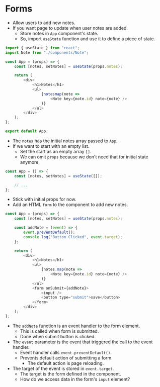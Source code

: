 # Forms
- Allow users to add new notes.
- If you want page to update when user notes are added.
    - Store notes in `App` component's state.
    - So, import `useState` function and use it to define a piece of state.
```javascript
import { useState } from "react";
import Note from "./components/Note";

const App = (props) => {
    const [notes, setNotes] = useState(props.notes);

    return (
        <div>
            <h1>Notes</h1>
            <ul>
                {notesmap(note =>
                    <Note key={note.id} note={note} />
                )}
            </ul>
        </div>
    );
};

export default App;
```
- The `notes` has the initial notes array passed to `App`.
- If we want to start with an empty list.
    - Set the start as an empty array `[]`.
    - We can omit `props` because we don't need that for initial state anymore.
```javascript
const App = () => {
    const [notes, setNotes] = useState([]);

    // ...
};
```
- Stick with initial props for now.
- Add an HTML `form` to the component to add new notes.
```javascript
const App = (props) => {
    const [notes, setNotes] = useState(props.notes);

    const addNote = (event) => {
        event.preventDefault();
        console.log("Button Clicked", event.target);
    };

    return (
        <div>
            <h1>Notes</h1>
            <ul>
                {notes.map(note =>
                    <Note key={note.id} note={note} />
                )}
            </ul>
            <form onSubmit={addNote}>
                <input />
                <button type="submit">save</button>
            </form>
        </div>
    );
};
```
- The `addNote` function is an event handler to the form element.
    - This is called when form is submitted.
    - Done when submit button is clicked.
- The `event` parameter is the event that triggered the call to the event handler.
    - Event handler calls `event.preventDefault()`.
    - Prevents default action of submitting a form.
        - The default action is page reloading.
- The target of the event is stored in `event.target`.
    - The target is the form defined in the component.
    - How do we access data in the form's `input` element?


